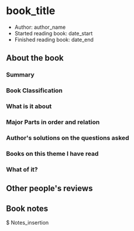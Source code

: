 # book_title
* Author: author_name
* Started reading book: date_start
* Finished reading book: date_end

## About the book

### Summary

### Book Classification

### What is it about

### Major Parts in order and relation

### Author's solutions on the questions asked

### Books on this theme I have read

### What of it?

## Other people's reviews

## Book notes

$ Notes_insertion
